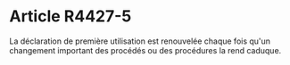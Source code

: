 # Article R4427-5

  
La déclaration de première utilisation est renouvelée chaque fois qu'un changement important des procédés ou des procédures la rend caduque.